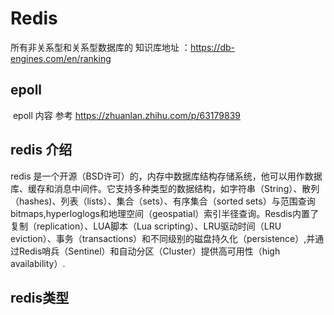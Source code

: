 # Redis

所有非关系型和关系型数据库的 知识库地址 ：https://db-engines.com/en/ranking

## epoll

​	 epoll 内容  参考 https://zhuanlan.zhihu.com/p/63179839

## redis 介绍

  redis 是一个开源（BSD许可）的，内存中数据库结构存储系统，他可以用作数据库、缓存和消息中间件。它支持多种类型的数据结构，如字符串（String）、散列（hashes)、列表（lists）、集合（sets）、有序集合（sorted sets）与范围查询 bitmaps,hyperloglogs和地理空间（geospatial）索引半径查询。Resdis内置了复制（replication）、LUA脚本（Lua scripting）、LRU驱动时间（LRU eviction）、事务（transactions）和不同级别的磁盘持久化（persistence）,并通过Redis哨兵（Sentinel）和自动分区（Cluster）提供高可用性（high availability）.

## redis类型